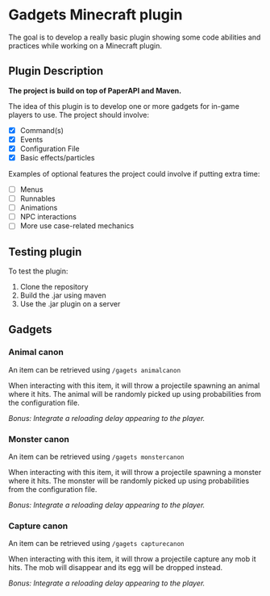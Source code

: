 # Gadgets Minecraft plugin


The goal is to develop a really basic plugin showing some code abilities and practices while working on a Minecraft plugin.

## Plugin Description

**The project is build on top of PaperAPI and Maven.**

The idea of this plugin is to develop one or more gadgets for in-game players to use.
The project should involve:

- [x] Command(s)
- [x] Events
- [x] Configuration File
- [x] Basic effects/particles

Examples of optional features the project could involve if putting extra time:
- [ ] Menus
- [ ] Runnables
- [ ] Animations
- [ ] NPC interactions
- [ ] More use case-related mechanics

## Testing plugin
To test the plugin:
 1. Clone the repository
 2. Build the .jar using maven
 3. Use the .jar plugin on a server

## Gadgets

### Animal canon
An item can be retrieved using `/gagets animalcanon`

When interacting with this item, it will throw a projectile spawning an animal where it hits.
The animal will be randomly picked up using probabilities from the configuration file.

*Bonus: Integrate a reloading delay appearing to the player.*

### Monster canon
An item can be retrieved using `/gagets monstercanon`

When interacting with this item, it will throw a projectile spawning a monster where it hits.
The monster will be randomly picked up using probabilities from the configuration file.

*Bonus: Integrate a reloading delay appearing to the player.*

### Capture canon
An item can be retrieved using `/gagets capturecanon`

When interacting with this item, it will throw a projectile capture any mob it hits.
The mob will disappear and its egg will be dropped instead.

*Bonus: Integrate a reloading delay appearing to the player.*

